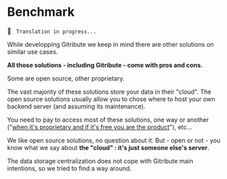 # Benchmark

🚧  &nbsp; `Translation in progress...`

While developping Gitribute we keep in mind there are other solutions on similar use cases.

**All those solutions - including Gitribute - come with pros and cons.**

Some are open source, other proprietary.

The vast majority of these solutions store your data in their "cloud". The open source solutions usually allow you to chose where to host your own backend server (and assuming its maintenance).

You need to pay to access most of these solutions, one way or another ("[when it's proprietary and if it's free you are the product](https://techhq.com/2018/04/facebook-if-something-is-free-you-are-the-product/)"), etc...

We like open source solutions, no question about it. But - open or not - you know what we say about **the "cloud" : it's just someone else's server**.

The data storage centralization does not cope with Gitribute main intentions, so we tried to find a way around.
